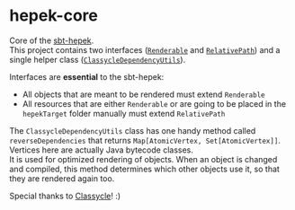 # hepek-core
Core of the [sbt-hepek](https://github.com/sake92/sbt-hepek).  
This project contains two interfaces ([`Renderable`](https://github.com/sake92/hepek-core/blob/master/src/main/java/ba/sake/hepek/core/Renderable.java) and [`RelativePath`](https://github.com/sake92/hepek-core/blob/master/src/main/java/ba/sake/hepek/core/RelativePath.java)) and a single helper class ([`ClassycleDependencyUtils`](https://github.com/sake92/hepek-core/blob/master/src/main/java/ba/sake/hepek/core/ClassycleDependencyUtils.java)). 

Interfaces are **essential** to the sbt-hepek:
- All objects that are meant to be rendered must extend `Renderable`
- All resources that are either `Renderable` or are going to be placed in the `hepekTarget` folder manually must extend `RelativePath`

The `ClassycleDependencyUtils` class has one handy method called `reverseDependencies` that returns `Map[AtomicVertex, Set[AtomicVertex]]`. Vertices here are actually Java bytecode classes.  
It is used for optimized rendering of objects. When an object is changed and compiled, this method determines which other objects use it, so that they are rendered again too.

Special thanks to [Classycle](http://classycle.sourceforge.net/)! :)
